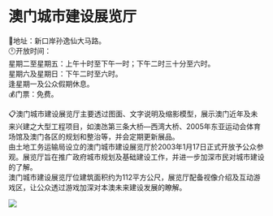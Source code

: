 # 澳门城市建设展览厅  
📍地址：新口岸孙逸仙大马路。  
🕛开放时间：  
星期二至星期五：上午十时至下午一时；下午二时三十分至六时。  
星期六及星期日：下午二时至六时。  
逢星期一及公众假期休息。  
💰门票：免费。  

📋澳门城市建设展览厅主要透过图面、文字说明及缩影模型，展示澳门近年及未来兴建之大型工程项目，如澳氹第三条大桥—西湾大桥、2005年东亚运动会体育场馆及澳门各区的规划和整治等，并会定期更新展品。  
由土地工务运输局设立的澳门城市建设展览厅於2003年1月17日正式开放予公众参观。展览厅旨在推广政府城市规划及基础建设工作，并进一步加深市民对城市建设的了解。  
澳门城市建设展览厅位建筑面积约为112平方公尺，展览厅配备视像介绍及互动游戏区，让公众透过游戏加深对本澳未来建设发展的瞭解。  

![](https://raw.gitmirror.com/szqq0512/Pic/main/img/202201212156249.png)  
<!-- Last processed: 2025-07-22 03:44:27 -->
